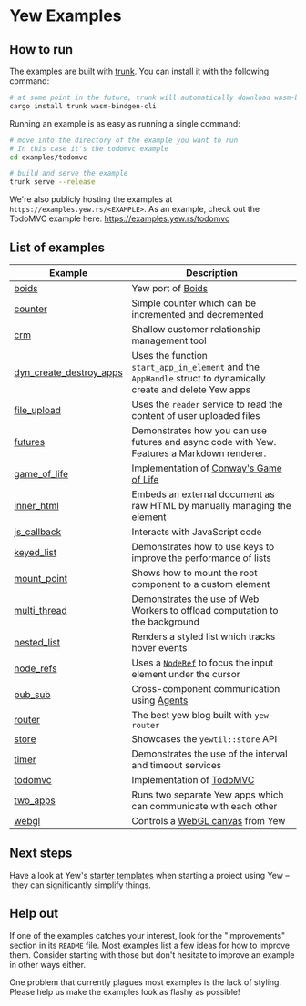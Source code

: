 # Yew Examples

## How to run

The examples are built with [trunk](https://github.com/thedodd/trunk).
You can install it with the following command:

```bash
# at some point in the future, trunk will automatically download wasm-bindgen
cargo install trunk wasm-bindgen-cli
```

Running an example is as easy as running a single command:

```bash
# move into the directory of the example you want to run
# In this case it's the todomvc example
cd examples/todomvc

# build and serve the example
trunk serve --release
```

We're also publicly hosting the examples at `https://examples.yew.rs/<EXAMPLE>`.
As an example, check out the TodoMVC example here: <https://examples.yew.rs/todomvc>

## List of examples

| Example                                             | Description                                                                                                                        |
| --------------------------------------------------- | ---------------------------------------------------------------------------------------------------------------------------------- |
| [boids](boids)                                      | Yew port of [Boids](https://en.wikipedia.org/wiki/Boids)                                                                           |
| [counter](counter)                                  | Simple counter which can be incremented and decremented                                                                            |
| [crm](crm)                                          | Shallow customer relationship management tool                                                                                      |
| [dyn_create_destroy_apps](dyn_create_destroy_apps)  | Uses the function `start_app_in_element` and the `AppHandle` struct to dynamically create and delete Yew apps                      |
| [file_upload](file_upload)                          | Uses the `reader` service to read the content of user uploaded files                                                               |
| [futures](futures)                                  | Demonstrates how you can use futures and async code with Yew. Features a Markdown renderer.                                        |
| [game_of_life](game_of_life)                        | Implementation of [Conway's Game of Life](https://en.wikipedia.org/wiki/Conway%27s_Game_of_Life)                                   |
| [inner_html](inner_html)                            | Embeds an external document as raw HTML by manually managing the element                                                           |
| [js_callback](js_callback)                          | Interacts with JavaScript code                                                                                                     |
| [keyed_list](keyed_list)                            | Demonstrates how to use keys to improve the performance of lists                                                                   |
| [mount_point](mount_point)                          | Shows how to mount the root component to a custom element                                                                          |
| [multi_thread](multi_thread)                        | Demonstrates the use of Web Workers to offload computation to the background                                                       |
| [nested_list](nested_list)                          | Renders a styled list which tracks hover events                                                                                    |
| [node_refs](node_refs)                              | Uses a [`NodeRef`](https://yew.rs/docs/concepts/components/refs) to focus the input element under the cursor                       |
| [pub_sub](pub_sub)                                  | Cross-component communication using [Agents](https://yew.rs/docs/concepts/agents)                                                  |
| [router](router)                                    | The best yew blog built with `yew-router`                                                                                          |
| [store](store)                                      | Showcases the `yewtil::store` API                                                                                                  |
| [timer](timer)                                      | Demonstrates the use of the interval and timeout services                                                                          |
| [todomvc](todomvc)                                  | Implementation of [TodoMVC](http://todomvc.com/)                                                                                   |
| [two_apps](two_apps)                                | Runs two separate Yew apps which can communicate with each other                                                                   |
| [webgl](webgl)                                      | Controls a [WebGL canvas](https://developer.mozilla.org/en-US/docs/Web/API/WebGL_API/Tutorial/Getting_started_with_WebGL) from Yew |

## Next steps

Have a look at Yew's [starter templates](https://yew.rs/docs/getting-started/starter-templates) when starting a project using Yew – they can significantly simplify things.

## Help out

If one of the examples catches your interest, look for the "improvements" section in its `README` file.
Most examples list a few ideas for how to improve them.
Consider starting with those but don't hesitate to improve an example in other ways either.

One problem that currently plagues most examples is the lack of styling.
Please help us make the examples look as flashy as possible!
